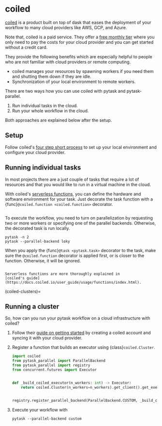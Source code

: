 # coiled

[coiled](https://www.coiled.io/) is a product built on top of dask that eases the
deployment of your workflow to many cloud providers like AWS, GCP, and Azure.

Note that, coiled is a paid service. They offer a
[free monthly tier](https://www.coiled.io/pricing) where you only need to pay the costs
for your cloud provider and you can get started without a credit card.

They provide the following benefits which are especially helpful to people who are not
familiar with cloud providers or remote computing.

- coiled manages your resources by spawning workers if you need them and shutting them
  down if they are idle.
- Synchronization of your local environment to remote workers.

There are two ways how you can use coiled with pytask and pytask-parallel.

1. Run individual tasks in the cloud.
1. Run your whole workflow in the cloud.

Both approaches are explained below after the setup.

## Setup

Follow coiled's
[four step short process](https://docs.coiled.io/user_guide/setup/index.html) to set up
your local environment and configure your cloud provider.

## Running individual tasks

In most projects there are a just couple of tasks that require a lot of resources and
that you would like to run in a virtual machine in the cloud.

With coiled's
[serverless functions](https://docs.coiled.io/user_guide/usage/functions/index.html),
you can define the hardware and software environment for your task. Just decorate the
task function with a {func}`@coiled.function <coiled.function>` decorator.

```{literalinclude} ../../docs_src/coiled/coiled_functions.py
```

To execute the workflow, you need to turn on parallelization by requesting two or more
workers or specifying one of the parallel backends. Otherwise, the decorated task is run
locally.

```console
pytask -n 2
pytask --parallel-backend loky
```

When you apply the {func}`@task <pytask.task>` decorator to the task, make sure the
`@coiled.function` decorator is applied first, or is closer to the function. Otherwise,
it will be ignored.

```{literalinclude} ../../docs_src/coiled/coiled_functions_task.py
```

```{seealso}
Serverless functions are more thoroughly explained in
[coiled's guide](https://docs.coiled.io/user_guide/usage/functions/index.html).
```

(coiled-clusters)=

## Running a cluster

So, how can you run your pytask workflow on a cloud infrastructure with coiled?

1. Follow their [guide on getting
   started](https://docs.coiled.io/user_guide/setup/index.html) by creating a coiled
   account and syncing it with your cloud provider.

1. Register a function that builds an executor using {class}`coiled.Cluster`.

   ```python
   import coiled
   from pytask_parallel import ParallelBackend
   from pytask_parallel import registry
   from concurrent.futures import Executor


   def _build_coiled_executor(n_workers: int) -> Executor:
       return coiled.Cluster(n_workers=n_workers).get_client().get_executor()


   registry.register_parallel_backend(ParallelBackend.CUSTOM, _build_coiled_executor)
   ```

1. Execute your workflow with

   ```console
   pytask --parallel-backend custom
   ```
